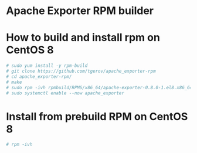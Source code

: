 # Apache Exporter RPM builder

# How to build and install rpm on CentOS 8
```bash
# sudo yum install -y rpm-build
# git clone https://github.com/tgerov/apache_exporter-rpm
# cd apache_exporter-rpm/
# make
# sudo rpm -ivh rpmbuild/RPMS/x86_64/apache-exporter-0.8.0-1.el8.x86_64.rpm
# sudo systemctl enable --now apache_exporter
````

# Install from prebuild RPM on CentOS 8
````bash
# rpm -ivh 
````


